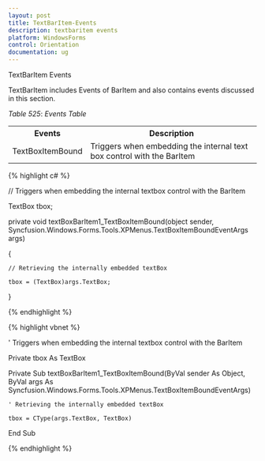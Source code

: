 ```yaml
---
layout: post
title: TextBarItem-Events
description: textbaritem events
platform: WindowsForms
control: Orientation
documentation: ug
---
```


 TextBarItem Events

 TextBarItem includes Events of BarItem and also contains events discussed in this section. 

_Table_ _525_: _Events Table_

<table>
<tr>
<th>
Events</th><th>
Description</th></tr>
<tr>
<td>
TextBoxItemBound</td><td>
Triggers when embedding the internal text box control with the BarItem</td></tr>
</table>


{% highlight c# %}



// Triggers when embedding the internal textbox control with the BarItem

TextBox tbox;

private void textBoxBarItem1_TextBoxItemBound(object sender, Syncfusion.Windows.Forms.Tools.XPMenus.TextBoxItemBoundEventArgs args)

{

    // Retrieving the internally embedded textBox

    tbox = (TextBox)args.TextBox;

}

{% endhighlight %}

{% highlight vbnet %}



' Triggers when embedding the internal textbox control with the BarItem

Private tbox As TextBox

Private Sub textBoxBarItem1_TextBoxItemBound(ByVal sender As Object, ByVal args As Syncfusion.Windows.Forms.Tools.XPMenus.TextBoxItemBoundEventArgs)



    ' Retrieving the internally embedded textBox

    tbox = CType(args.TextBox, TextBox)



End Sub

{% endhighlight %}



